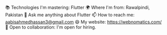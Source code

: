 📚 Technologies I'm mastering: Flutter
🌍 Where I'm from: Rawalpindi, Pakistan
💬 Ask me anything about Flutter
📫 How to reach me: aabisahmedhassan3@gmail.com 
😄 My website: https://webnomatics.com/
🤝 Open to collaboration: I'm open for hiring.

<!---
Aabis-Ahmed-Hassan/Aabis-Ahmed-Hassan is a ✨ special ✨ repository because its `README.md` (this file) appears on your GitHub profile.
You can click the Preview link to take a look at your changes.
--->
